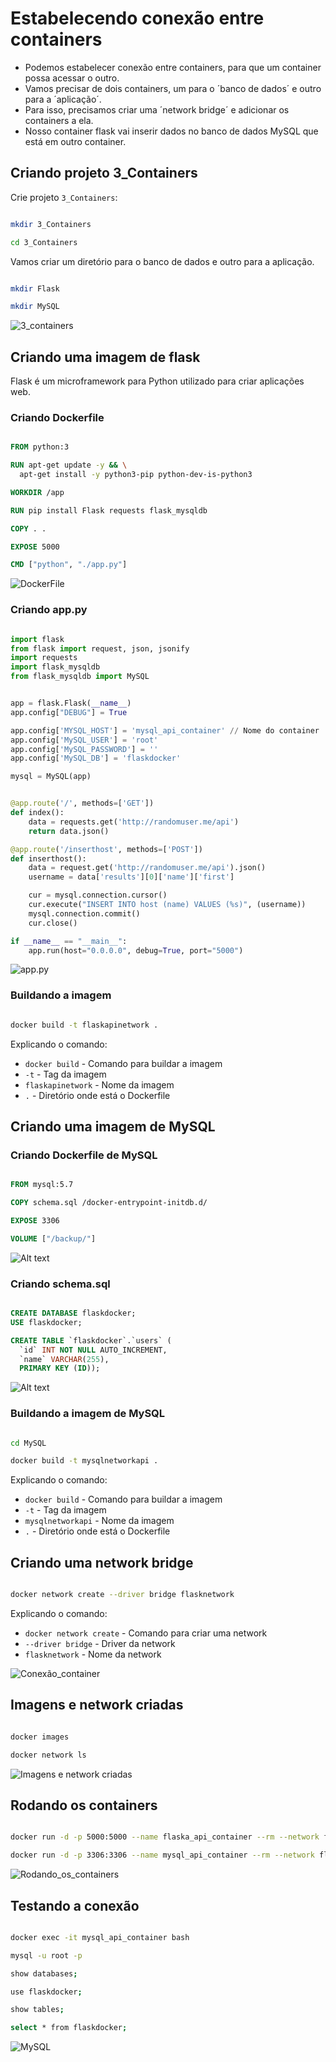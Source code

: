 # Estabelecendo conexão entre containers

- Podemos estabelecer conexão entre containers, para que um container possa acessar o outro.
- Vamos precisar de dois containers, um para o ´banco de dados´ e outro para a ´aplicação´.
- Para isso, precisamos criar uma ´network bridge´ e adicionar os containers a ela.
- Nosso container flask vai inserir dados no banco de dados MySQL que está em outro container.

## Criando projeto 3_Containers

Crie projeto `3_Containers`:

```bash

mkdir 3_Containers

cd 3_Containers

```

Vamos criar um diretório para o banco de dados e outro para a aplicação.

```bash

mkdir Flask

mkdir MySQL

```

![3_containers](./Imagens/3_containers.png)

## Criando uma imagem de flask

Flask é um microframework para Python utilizado para criar aplicações web.

### Criando Dockerfile

```dockerfile

FROM python:3

RUN apt-get update -y && \
  apt-get install -y python3-pip python-dev-is-python3

WORKDIR /app

RUN pip install Flask requests flask_mysqldb

COPY . .

EXPOSE 5000

CMD ["python", "./app.py"]

```

![DockerFile](./Imagens/DockerFile2.png)

### Criando app.py

```python

import flask
from flask import request, json, jsonify
import requests
import flask_mysqldb
from flask_mysqldb import MySQL


app = flask.Flask(__name__)
app.config["DEBUG"] = True

app.config['MYSQL_HOST'] = 'mysql_api_container' // Nome do container
app.config['MySQL_USER'] = 'root'
app.config['MySQL_PASSWORD'] = ''
app.config['MySQL_DB'] = 'flaskdocker'

mysql = MySQL(app)


@app.route('/', methods=['GET'])
def index():
    data = requests.get('http://randomuser.me/api')
    return data.json()

@app.route('/inserthost', methods=['POST'])
def inserthost():
    data = request.get('http://randomuser.me/api').json()
    username = data['results'][0]['name']['first']

    cur = mysql.connection.cursor()
    cur.execute("INSERT INTO host (name) VALUES (%s)", (username))
    mysql.connection.commit()
    cur.close()

if __name__ == "__main__":
    app.run(host="0.0.0.0", debug=True, port="5000")


```

![app.py](./Imagens/app3.png)

### Buildando a imagem

```bash

docker build -t flaskapinetwork .

```

Explicando o comando:

- `docker build` - Comando para buildar a imagem
- `-t` - Tag da imagem
- `flaskapinetwork` - Nome da imagem
- `.` - Diretório onde está o Dockerfile

## Criando uma imagem de MySQL

### Criando Dockerfile de MySQL

```dockerfile

FROM mysql:5.7

COPY schema.sql /docker-entrypoint-initdb.d/

EXPOSE 3306

VOLUME ["/backup/"]

```

![Alt text](./Imagens/dockerfile_containers.png)

### Criando schema.sql

```sql

CREATE DATABASE flaskdocker;
USE flaskdocker;

CREATE TABLE `flaskdocker`.`users` (
  `id` INT NOT NULL AUTO_INCREMENT,
  `name` VARCHAR(255),
  PRIMARY KEY (ID));

```

![Alt text](./Imagens/schema.png)

### Buildando a imagem de MySQL

```bash

cd MySQL

docker build -t mysqlnetworkapi .

```

Explicando o comando:

- `docker build` - Comando para buildar a imagem
- `-t` - Tag da imagem
- `mysqlnetworkapi` - Nome da imagem
- `.` - Diretório onde está o Dockerfile

## Criando uma network bridge

```bash

docker network create --driver bridge flasknetwork

```

Explicando o comando:

- `docker network create` - Comando para criar uma network
- `--driver bridge` - Driver da network
- `flasknetwork` - Nome da network

![Conexão_container](./Imagens/Conexao_container.png)

## Imagens e network criadas

```bash

docker images

docker network ls

```

![Imagens e network criadas](./Imagens/Imagens_e_network_criadas.png)

## Rodando os containers

```bash

docker run -d -p 5000:5000 --name flaska_api_container --rm --network flasknetwork flaskapinetwork 

docker run -d -p 3306:3306 --name mysql_api_container --rm --network flasknetwork -e MYSQL_ALLOW_EMPTY_PASSWORD=true mysqlnetworkapi

```

![Rodando_os_containers](./Imagens/Rodando_os_containers_MySQL.png)

## Testando a conexão

```bash

docker exec -it mysql_api_container bash

mysql -u root -p

show databases;

use flaskdocker;

show tables;

select * from flaskdocker;

```

![MySQL](./Imagens/MySQL.png)